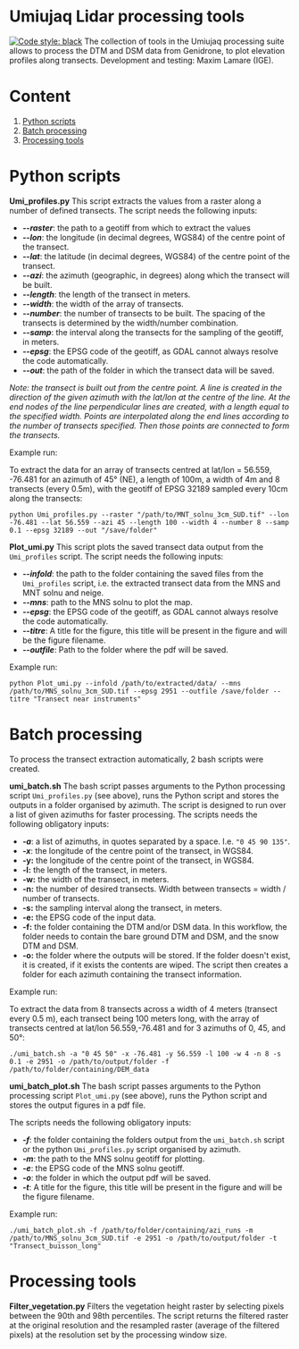 # Umiujaq Lidar processing tools
[![Code style: black](https://img.shields.io/badge/code%20style-black-000000.svg)](https://github.com/ambv/black)
The collection of tools in the Umiujaq processing suite allows to process the DTM and DSM data from Genidrone, to plot elevation profiles along transects.
Development and testing: Maxim Lamare (IGE).
# Content
1. [Python scripts](#python)
2. [Batch processing](#bash)
3. [Processing tools](#tools)

<a name="python"></a>
# Python scripts
**Umi_profiles.py**
This script extracts the values from a raster along a number of defined transects. 
The script needs the following inputs:
 - ***--raster***: the path to a geotiff from which to extract the values
 - ***--lon***: the longitude (in decimal degrees, WGS84) of the centre point of the transect.
 - ***--lat***: the latitude (in decimal degrees, WGS84) of the centre point of the transect.
 - ***--azi***: the azimuth (geographic, in degrees) along which the transect will be built.
 - ***--length***: the length of the transect in meters.
 - ***--width***: the width of the array of transects.
 - ***--number***: the number of transects to be built. The spacing of the transects is determined by the width/number combination.
 - ***--samp***: the interval along the transects for the sampling of the geotiff, in meters.
 - ***--epsg***: the EPSG code of the geotiff, as GDAL cannot always resolve the code automatically.
 - ***--out***: the path of the folder in which the transect data will be saved.
 
*Note: the transect is built out from the centre point. A line is created in the direction of the given azimuth with the lat/lon at the centre of the line. At the end nodes of the line perpendicular lines are created, with a length equal to the specified width. Points are interpolated along the end lines according to the number of transects specified. Then those points are connected to form the transects.* 

Example run:

To extract the data for an array of transects centred at lat/lon = 56.559, -76.481 for an azimuth of 45° (NE), a length of 100m, a width of 4m and 8 transects (every 0.5m), with the geotiff of EPSG 32189 sampled every 10cm along the transects:

    python Umi_profiles.py --raster "/path/to/MNT_solnu_3cm_SUD.tif" --lon -76.481 --lat 56.559 --azi 45 --length 100 --width 4 --number 8 --samp 0.1 --epsg 32189 --out "/save/folder"

**Plot_umi.py**
This script plots the saved transect data output from the `Umi_profiles` script. 
The script needs the following inputs:
 - ***--infold***: the path to the folder containing the saved files from the `Umi_profiles`  script, i.e. the extracted transect data from the MNS and MNT solnu and neige.
 - ***--mns***: path to the MNS solnu to plot the map.
 - ***--epsg***: the EPSG code of the geotiff, as GDAL cannot always resolve the code automatically.
 - ***--titre***: A title for the figure, this title will be present in the figure and will be the figure filename.
 - ***--outfile***: Path to the folder where the pdf will be saved.

Example run:

    python Plot_umi.py --infold /path/to/extracted/data/ --mns /path/to/MNS_solnu_3cm_SUD.tif --epsg 2951 --outfile /save/folder --titre "Transect near instruments"

<a name="bash"></a>
# Batch processing
To process the transect extraction automatically, 2 bash scripts were created.
  
**umi_batch.sh**
The bash script passes arguments to the Python processing script `Umi_profiles.py` (see above), runs the Python script and stores the outputs in a folder organised by azimuth.
The script is designed to run over a list of given azimuths for faster processing.
The scripts needs the following obligatory inputs:
 - ***-a***: a list of azimuths, in quotes separated by a space. I.e. `"0 45 90 135"`.
 - ***-x***: the longitude of the centre point of the transect, in WGS84.
 - **-y:** the longitude of the centre point of the transect, in WGS84.
 - **-l:** the length of the transect, in meters.
 - **-w:** the width of the transect, in meters.
 - **-n:** the number of desired transects. Width between transects = width / number of transects.
 - **-s:** the sampling interval along the transect, in meters.
 - **-e:** the EPSG code of the input data.
 - **-f:** the folder containing the DTM and/or DSM data. In this workflow, the folder needs to contain the bare ground DTM and DSM, and the snow DTM and DSM.
 - **-o:** the folder where the outputs will be stored. If the folder doesn't exist, it is created, if it exists the contents are wiped. The script then creates a folder for each azimuth containing the transect information.
 
Example run:

To extract the data from 8 transects across a width of 4 meters (transect every 0.5 m), each transect being 100 meters long, with the array of transects centred at lat/lon 56.559,-76.481 and for 3 azimuths of 0, 45, and 50°:

    ./umi_batch.sh -a "0 45 50" -x -76.481 -y 56.559 -l 100 -w 4 -n 8 -s 0.1 -e 2951 -o /path/to/output/folder -f /path/to/folder/containing/DEM_data

**umi_batch_plot.sh**
The bash script passes arguments to the Python processing script `Plot_umi.py` (see above), runs the Python script and stores the output figures in a pdf file.

The scripts needs the following obligatory inputs:
 - ***-f***: the folder containing the folders output from the `umi_batch.sh` script or the python `Umi_profiles.py`  script organised by azimuth. 
 - ***-m***: the path to the MNS solnu geotiff for plotting.
 - ***-e***: the EPSG code of the MNS solnu geotiff.
 - ***-o***: the folder in which the output pdf will be saved.
 - ***-t***:  A title for the figure, this title will be present in the figure and will be the figure filename.

Example run:

    ./umi_batch_plot.sh -f /path/to/folder/containing/azi_runs -m /path/to/MNS_solnu_3cm_SUD.tif -e 2951 -o /path/to/output/folder -t "Transect_buisson_long"

<a name="tools"></a>
# Processing tools

**Filter_vegetation.py**
Filters the vegetation height raster by selecting pixels between the 90th and 98th percentiles. The script returns the filtered raster at the original resolution and the resampled raster (average of the filtered pixels) at the resolution set by the processing window size.
